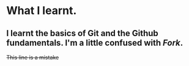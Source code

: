 # What I learnt.
## I learnt the basics of **Git and the Github fundamentals**. I'm a little confused with _Fork_.
~~This line is a mistake~~

